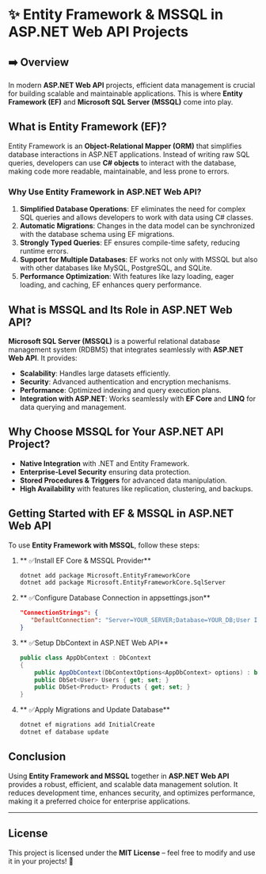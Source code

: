 
# ✨  Entity Framework & MSSQL in ASP.NET Web API Projects

## ➡️ Overview
In modern **ASP.NET Web API** projects, efficient data management is crucial for building scalable and maintainable applications. This is where **Entity Framework (EF)** and **Microsoft SQL Server (MSSQL)** come into play. 

## What is Entity Framework (EF)?
Entity Framework is an **Object-Relational Mapper (ORM)** that simplifies database interactions in ASP.NET applications. Instead of writing raw SQL queries, developers can use **C# objects** to interact with the database, making code more readable, maintainable, and less prone to errors.

### Why Use Entity Framework in ASP.NET Web API?
1. **Simplified Database Operations**: EF eliminates the need for complex SQL queries and allows developers to work with data using C# classes.
2. **Automatic Migrations**: Changes in the data model can be synchronized with the database schema using EF migrations.
3. **Strongly Typed Queries**: EF ensures compile-time safety, reducing runtime errors.
4. **Support for Multiple Databases**: EF works not only with MSSQL but also with other databases like MySQL, PostgreSQL, and SQLite.
5. **Performance Optimization**: With features like lazy loading, eager loading, and caching, EF enhances query performance.

## What is MSSQL and Its Role in ASP.NET Web API?
**Microsoft SQL Server (MSSQL)** is a powerful relational database management system (RDBMS) that integrates seamlessly with **ASP.NET Web API**. It provides:

- **Scalability**: Handles large datasets efficiently.
- **Security**: Advanced authentication and encryption mechanisms.
- **Performance**: Optimized indexing and query execution plans.
- **Integration with ASP.NET**: Works seamlessly with **EF Core** and **LINQ** for data querying and management.

## Why Choose MSSQL for Your ASP.NET API Project?
- **Native Integration** with .NET and Entity Framework.
- **Enterprise-Level Security** ensuring data protection.
- **Stored Procedures & Triggers** for advanced data manipulation.
- **High Availability** with features like replication, clustering, and backups.

## Getting Started with EF & MSSQL in ASP.NET Web API
To use **Entity Framework with MSSQL**, follow these steps:

1. ** ✅Install EF Core & MSSQL Provider**
   ```sh
   dotnet add package Microsoft.EntityFrameworkCore
   dotnet add package Microsoft.EntityFrameworkCore.SqlServer
   ```

2. ** ✅Configure Database Connection in appsettings.json**
   ```json
   "ConnectionStrings": {
      "DefaultConnection": "Server=YOUR_SERVER;Database=YOUR_DB;User Id=YOUR_USER;Password=YOUR_PASSWORD;"
   }
   ```

3. ** ✅Setup DbContext in ASP.NET Web API**
   ```csharp
   public class AppDbContext : DbContext
   {
       public AppDbContext(DbContextOptions<AppDbContext> options) : base(options) { }
       public DbSet<User> Users { get; set; }
       public DbSet<Product> Products { get; set; }
   }
   ```

4. ** ✅Apply Migrations and Update Database**
   ```sh
   dotnet ef migrations add InitialCreate
   dotnet ef database update
   ```

## Conclusion
Using **Entity Framework and MSSQL** together in **ASP.NET Web API** provides a robust, efficient, and scalable data management solution. It reduces development time, enhances security, and optimizes performance, making it a preferred choice for enterprise applications.

---

## License
This project is licensed under the **MIT License** – feel free to modify and use it in your projects! 🎯
